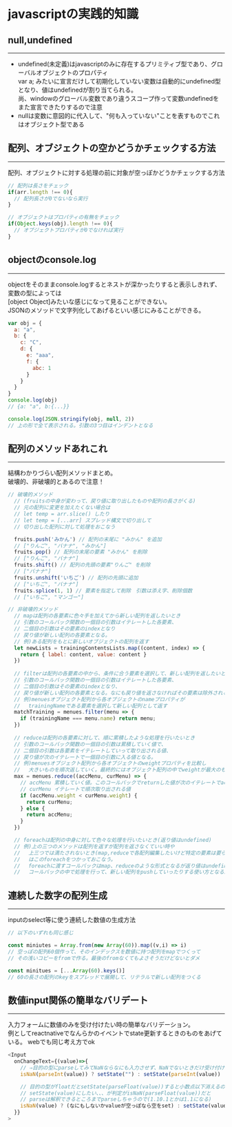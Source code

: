 # javascriptの実践的知識
## null,undefined
---
- undefined(未定義)はjavascriptのみに存在するプリミティブ型であり、グローバルオブジェクトのプロパティ  
var a; みたいに宣言だけして初期化していない変数は自動的にundefined型となり、値はundefinedが割り当てられる。  
尚、windowのグローバル変数であり違うスコープ作って変数undefinedをまた宣言できたりするので注意
- nullは変数に意図的に代入して、"何も入っていない"ことを表すものでこれはオブジェクト型である


## 配列、オブジェクトの空かどうかチェックする方法
---
配列、オブジェクトに対する処理の前に対象が空っぽかどうかチェックする方法
```javascript
// 配列は長さをチェック
if(arr.length !== 0){
  // 配列長さが0でないなら実行
}

// オブジェクトはプロパティの有無をチェック
if(Object.keys(obj).length !== 0){
  // オブジェクトプロパティが0でなければ実行
}
```

## objectのconsole.log
---
objectをそのままconsole.logするとネストが深かったりすると表示しきれず、変数の型によっては  
[object Object]みたいな感じになって見ることができない。  
JSONのメソッドで文字列化してあげるといい感じにみることができる。  

```javascript
var obj = {
  a: "a",
  b: {
    c: "C",
    d: {
      e: "aaa",
      f: {
        abc: 1
      }
    }
  }
}
console.log(obj)
// {a: "a", b:{...}}

console.log(JSON.stringify(obj, null, 2))
// 上の形で全て表示される。引数の3つ目はインデントとなる
```

## 配列のメソッドあれこれ
---
結構わかりづらい配列メソッドまとめ。<br>
破壊的、非破壊的とあるので注意！
```javascript
// 破壊的メソッド
  // (fruitsの中身が変わって、戻り値に取り出したものや配列の長さがくる)
  // 元の配列に変更を加えたくない場合は
  // let temp = arr.slice() したり
  // let temp = [...arr] スプレッド構文で切り出して
  // 切り出した配列に対して処理をおこなう

  fruits.push('みかん') // 配列の末尾に "みかん" を追加
  // ["りんご", "バナナ", "みかん"]
  fruits.pop() // 配列の末尾の要素 "みかん" を削除
  // ["りんご", "バナナ"]
  fruits.shift() // 配列の先頭の要素"りんご" を削除
  // ["バナナ"]
  fruits.unshift('いちご') // 配列の先頭に追加
  // ["いちご", "バナナ"]
  fruits.splice(1, 1) // 要素を指定して削除　引数は添え字、削除個数
  // ["いちご", "マンゴー"]

// 非破壊的メソッド
  // mapは配列の各要素に色々手を加えてから新しい配列を返したいとき
  // 引数のコールバック関数の一個目の引数はイテレートした各要素、
  // 二個目の引数はその要素のindexとなり
  // 戻り値が新しい配列の各要素となる。
  // 例)ある配列をもとに新しいオブジェクトの配列を返す
  let newLists = trainingContentsLists.map((content, index) => {
    return { label: content, value: content }
  })
  
  // filterは配列の各要素の中から、条件に合う要素を選択して、新しい配列を返したいとき
  // 引数のコールバック関数の一個目の引数はイテレートした各要素、
  // 二個目の引数はその要素のindexとなり、
  // 戻り値が新しい配列の各要素となる。なにも戻り値を返さなければその要素は除外される。
  // 例)menuesオブジェクト配列から各オブジェクトのnameプロパティが
  // 　trainingNameである要素を選択して新しい配列として返す
  matchTraining = menues.filter(menu => {
    if (trainingName === menu.name) return menu;
  })
  
  // reduceは配列の各要素に対して、順に累積したような処理を行いたいとき
  // 引数のコールバック関数の一個目の引数は累積していく値で、
  // 二個目の引数は各要素をイテレートしていって取り出される値、
  // 戻り値が次のイテレートで一個目の引数に入る値となる。
  // 例)menuesオブジェクト配列から各オブジェクトのweightプロパティを比較し
  // 　大きいものを順次返していく。最終的にはオブジェクト配列の中でweightが最大のものを返す
  max = menues.reduce((accMenu, curMenu) => {
    // accMenu 累積していく値。このコールバックでreturnした値が次のイテレートでaccMenuに入る
    // curMenu イテレートで順次取り出される値
    if (accMenu.weight < curMenu.weight) {
      return curMenu;
    } else {
      return accMenu;
    }
  })

  // foreachは配列の中身に対して色々な処理を行いたいとき(返り値はundefined)
  // 例)上の三つのメソッドは配列を返すが配列を返さなくていい時や
  // 　上三つでは満たされないとき(map,reduceで各配列編集したいけど特定の要素は要らないとか)
  // 　はこのforeachをつかっておこなう。
  // 　foreachに渡すコールバックはmap、reduceのような形式となるが返り値はundefinedとなる。
  // 　コールバックの中で処理を行って、新しい配列をpushしていったりする使い方となる。
  ```

## 連続した数字の配列生成
---
inputのselect等に使う連続した数値の生成方法
```javascript
// 以下のいずれも同じ感じ

const miniutes = Array.from(new Array(60)).map((v,i) => i)
// 空っぽの配列60個作って、そのインデックスを数値に持つ配列をmapでつくって
// その浅いコピーをfromで作る。最後のfromなくてもよさそうだけどないとダメ

const minitues = [...Array(60).keys()]
// 60の長さの配列のkeyをスプレッドで展開して、リテラルで新しい配列をつくる
```

## 数値input関係の簡単なバリデート
---
入力フォームに数値のみを受け付けたい時の簡単なバリデーション。  
例としてreactnativeでなんらかのイベントでstate更新するときのものをあげている。
webでも同じ考え方でok
```javascript
<Input
  onChangeText={(value)=>{
    // ⇒目的の型にparseしてみてNaNならなにも入力させず、NaNでないときだけ受け付ける
    isNaN(parseInt(value)) ? setState("") : setState(parseInt(value))

    // 目的の型がfloatだとsetState(parseFloat(value))すると小数点以下消えるので
    // setState(value)にしたい、、、が判定がisNaN(parseFloat(value))だと
    // parseは解釈できるところまでparseしちゃうので(1.10.1とかは1.1になる)
    isNaN(value) ? (なにもしないかvalueが空っぽなら空をset) : setState(value)
  }}
>
```
